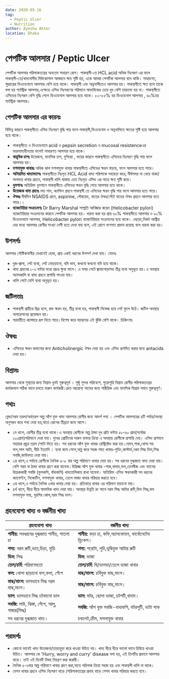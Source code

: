 ```yaml
---
date: 2020-05-16
tag: 
  - Peptic Ulcer
  - Nutrition
author: Ayesha Akter
location: Dhaka  
---
```


# পেপটিক আলসার / Peptic Ulcer

পেপটিক আলসার পরিপাকতন্ত্রের অন্যতম সাধারণ রোগ। পাকস্থলী-তে HCL acid  অধিক  নিঃসরণ এর ফলে পাকস্থলী-তে/খাদ্যনালীর মিউকোসাল আস্তরনে ক্ষত সৃষ্টি হয়, একে আমরা পেপটিক আলসার বলে থাকি। সাধারণত, ক্ষুদ্রান্ত্রের ডিওডেনামে আলসার বেশি হয়ে থাকে। পাকস্থলী এবং অন্ননালীতেও আলসার হয়। পাকস্থলীতে ক্ষত হলে তাকে বলা হয় গ্যাস্ট্রিক আলসার,এক্ষেত্রে এসিড নিঃসরণের পরিমানে স্বাভাবিকের চেয়ে খুব বেশি তারতম্য হয় না। 
পাকস্থলীতে  এসিডের নিঃসরন বেশি বৃদ্ধি পেলে ডিওডেনাল আলসার হয়ে থাকে। ৮০-৮৫% হয় ডিওডেনাল আলসার , ৬০%হয় গ্যাস্ট্রিক আলসার।

## পেপটিক আলসার এর কারনঃ
বিভিন্ন কারনে পাকস্থলীতে এসিড নিঃসরণ বৃদ্ধি পায় ফলে পাকস্থলী,ডিওডেনাম ও অন্ননালিতে ক্ষতের সৃষ্টি হয়ে আলসার হয়ে থাকে।

- পাকস্থলীতে ও ডিওডেনামে  acid ও pepsin secretion ও mucosal resistenceএর ভারসাম্যহীনতার ফলেই সাধারণত আলসার হয়ে থাকে।
- **স্নায়ূবিক চাপঃ** উত্তেজনা, মানসিক চাপ, দুশ্চিন্তা , ভয়ের কারনে পাকস্থলীতে এসিডের নিঃসরণ বৃদ্ধি পায় ফলে আলসার হয়।
- **মশলাযুক্ত খাবারঃ** অধিক ঝাল মশলাযুক্ত খাবার পাকস্থলীতে এসিডের ক্ষরন বাড়ায়, ফলে আলসার হতে পারে।
- **অনিয়মিত খাদ্যাভ্যাসঃ** পাকস্থলীতে নিঃসৃত HCL Acid  খাদ্য পরিপাকে সহায়তা  করে, দীর্ঘসময় না খেয়ে থাকা/অসময়ে খাবার গ্রহনে, পাকস্থলী খালি থাকায় এতে নিঃসৃত এসিড এর গাত্রে ক্ষত সৃষ্টি করে।
- **ধুমপানঃ** অতিরিক্ত ধুমপানে পাকস্থলীতে এসিডের ক্ষরন বৃদ্ধি পেয়ে আলসার হয়ে থাকে।
- **উত্তেজক খাদ্য গ্রহনঃ** মদ্য পান, ক্যাফিন গ্রহনে পাকস্থলী তে এসিডের ক্ষরন বৃদ্ধি পায় ফলে আলসার হতে পারে।
- **ঔষধঃ** দীর্ঘদিন NSAIDS গ্রহন, aspirine, স্টেরয়েড, বাতের ঔষধ/গেঁটে বাতের ঔষধ গ্রহনে আলসার হতে পারে।।
- **ব্যাকটেরিয়া সংক্রঢমণঃ** Dr Barry Marshal সম্প্রতি আবিষ্কার করেন (Helicobacter pylori) ব্যাকটেরিয়ার সংক্রমনের কারনে পেপটিক আলসার হয়। ধারনা করা হয় প্রায় ৬০% পাকস্থলীতে আলসার ও ৯০% ডিওডেনামে আলসার, Helicobacter pylori ব্যাকটেরিয়ার সংক্রমনের হয়ে থাকে। এছাড়া,নিকট আত্নীয় দের মধ্যে আলসার রোগীর সংখ্যা বেশী হতে দেখা যায় বলে, এই রোগে বংশগত প্রভাব রয়েছে বলে ধারনা করা হয়।

## উপসর্গঃ
আলসার  পৌষ্টিকনালীর যেখানেই হোক, প্রায় একই ধরনের উপসর্গ দেখা যায়। যেমনঃ
- বুক-জ্বালা, পেট ব্যথা, পেট মোচড়ানো, বমি ভাব, কখনো কখনো বমি হয়ে থাকে।
- খাদ্য গ্রহনের ১-৩ ঘন্টার মধ্যে প্রচণ্ড ক্ষুধা লাগে। এ সময় পেটে জ্বালাপোড়াসহ তীব্র ব্যথা অনুভূত হয়।এ অবস্থায় অ্যালকালি বা খাদ্য গ্রহনে প্রশান্তি পাওয়া যায়।
- খালি পেটে বেশি ব্যথা অনুভূত হয়।

## জটিলতাঃ
- পাকস্থলী প্রাচীরে ছিদ্র হলে, রক্ত ক্ষরন হয়, তীব্র ব্যথা হয়, পাকস্থলী নিস্তেজ হয়ে পেট ফুলে উঠে। জটিল অবস্থায় অপারেশনের প্রয়োজন হয়।
- পরবর্তীতে ক্যান্সারে রূপ নিতে পারে।বিশেষ করে বয়স্কদের এই ঝুঁকি বেশি থাকে।
চিকিৎসাঃ

## ঔষধঃ
- এসিডের ক্ষরন কমানোর জন্য Anticholinergic ঔষধ দেয়া হয় এবং এসিড প্রশমিত করার জন্য antacids দেয়া হয়।

## বিশ্রামঃ
আলসার থেকে সুস্থতার জন্য বিশ্রাম খুবই গুরুত্বপূর্ন । সুষ্ঠু সুন্দর পরিবেশে, পুরোপুরি বিশ্রাম রোগীর পরিপাকতন্ত্রের কার্যকলাপ সঠিক ভাবে চলতে দারুন কার্যকরী।দ্রুত আরোগ্য লাভের জন্য শারীরিক এবং মানসিক বিশ্রাম সমান গুরুত্বপূর্ণ।

## পথ্যঃ
ব্লেন্ড/নরম তরল/অর্ধতরল অল্প আঁশ যুক্ত খাদ্য আলসার রোগীর জন্য আদর্শ পথ্য ।
পেপটিক আলসারের ৪টি পর্যায়/অবস্থা অনুসরন করে পথ্য দেয়া হয়,যাতে রোগের তীব্রতা কমে আসে।
- ১ম ধাপে, রোগীর তীব্র ব্যথা থাকে।এ অবস্থায় রোগীকে অল্প ঠান্ডা দুধ প্রতি ঘন্টায়
 ৫০-৬০ গ্রাম(সর্বোচ্চ ১০০গ্রাম)পরিমানে দেয়া যায়। 
দুধের প্রোটিনের দারুন বাফার ক্রিয়া এ অবস্থায় রোগীকে প্রশান্তি দেয়।
এসিড প্রশমনে সহায়ক প্রচুর তরল /পানি দিতে হয়। সব ধরনের আঁশ যুক্ত খাবার রেস্ট্রিক্টেড করা হয়।যেমন,শাক,খোসা সহ ফল,লাল আটা, বীচি ইত্যাদি ।
ব্যথা কমে গেলে,অল্প করে সহজ পাচ্য খাবার-পুডিং,কাস্টার্ড,নরম সিদ্ধ ডিম,সিদ্ধ সবজি,জাউভাত দেয়া যায়।
- ২য় ধাপে,এ পর্যায়ে রোগীকে দৈনিক ৬-৮ বার অল্প পরিমাণে খাবার দেয়া হয়। সব ধরনের দুগ্ধজাত খাদ্য দেয়া যায়। বেশি গরম বা ঠান্ডা খাবার গ্রহণ করা যাবেনা।উদ্ভিজ্জ আঁশ যুক্ত খাবার -শাক,বাদাম,ফল,তেলবীজ এবং গ্যাসের উদ্রেককারী সবজি (ফুলকপি, বাঁধাকপি)
খাদ্যতালিকায় রাখা যাবেনা। অতিরিক্ত এসিড ক্ষরনকারী সব ধরনের ক্যাফেইন, নিকোটিন, মশলাযুক্ত খাবার, তেলে ভাজা খাবার পরিহার করতে হবে।
- ৩য় ধাপে,এ পর্যায়ে দৈনিক ৬বার খাবার দেয়া হয়। প্রতিবারে খাবার এর পরিমান বাড়ানো যায়।
- ৪র্থ ধাপে, ধীরে ধীরে স্বাভাবিক খাদ্য দেয়া যায়। অবস্থার উন্নতি রং সাথে নরম সিদ্ধ আটার রুটি,ডিম সিদ্ধ,কম মশলাযুক্ত মাছ, মুরগির ঝোল,নরম সিদ্ধ ডাল।


## গ্রহনযোগ্য খাদ্য ও বর্জনীয় খাদ্য

| গ্রহনযোগ্য খাদ্য | বর্জনীয় খাদ্য |
| ----------- | ----------- |
| **পানীয়:** সবধরনের দুগ্ধজাত পানীয়, পাতলা চা | **পানীয়:** কড়া চা, কফি,অ্যালকোহল, কার্বোনেটেড ড্রিংকস। |
| **শস্য:** নরম রুটি,ভাত,চিড়া, মুড়ি | **শস্য:** পরোটা, লুচি,ভূষিযুক্ত আটার রুটি |
| **ডিম:** সিদ্ধ | **ডিম:** ভাজা |
|**তেল/চর্বি:** পরিমাণমতো| **তেল/চর্বি:** ঘি/ডালডা/তেলে ভাজা খাবার |
| **ফল:** খোসা ছাড়ানো ফল,কলা, পেঁপে | **মাছ/মাংস:** চর্বিযুক্ত মাছ,মাংস।|
| **মাছ/মাংস:** ভালভাবে সিদ্ধ নরম  মাছ,মাংস। | **মাছ/মাংস:** চর্বিযুক্ত মাছ,মাংস।|
| **ডাল:** ভালভাবে সিদ্ধ  চটকানো ডাল | **ডাল:** মটর, ছোলা ভাজা, চটপটি,বাদাম।|
| **সবজি:** লাউ, ঝিঙ্গা, পেঁপে, আলু, গাজর(সিদ্ধ) | **সবজি:** আঁশ যুক্ত সবজি-বাধাকপি, মটরশুটি, ডাটা শাক |
| সব ধরনের দুগ্ধজাত খাদ্য।| চকলেট,ক্রীম, মশলাযুক্ত খাবার |


## পরামর্শঃ
- কোনো ভাবেই খাদ্য উত্তেজনা/তাড়াহুড়া করে খাওয়া উচিত নয়। খাদ্য ধীরে ধীরে ভালো ভাবে চিবিয়ে খাওয়া উচিত। আলসার কে 'Hurry, worry and curry' disease বলা হয়, এই তিনটির প্রভাবে আলসার বাড়ে। তাই এই তিনটি বিষয় নিয়ন্ত্রণ করা জরুরী।
- দৈনিক ৫-৬বার অল্প পরিমাণে খাবার গ্রহণ করা,যাতে পরিপাক ক্রিয়া  সহজ হয় এবং পাকস্থলী খালি না থাকে।
- যেসব খাবার গ্রহনে এসিড নিঃসরণ বাড়ে /পরিপাকতন্ত্রের প্রদাহ বাড়ে সেসব  খাবার পরিহার করতে হবে।